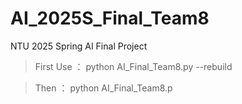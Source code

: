 # AI_2025S_Final_Team8
NTU 2025 Spring AI Final Project

>First Use ： python AI_Final_Team8.py --rebuild

>Then ： python AI_Final_Team8.p
